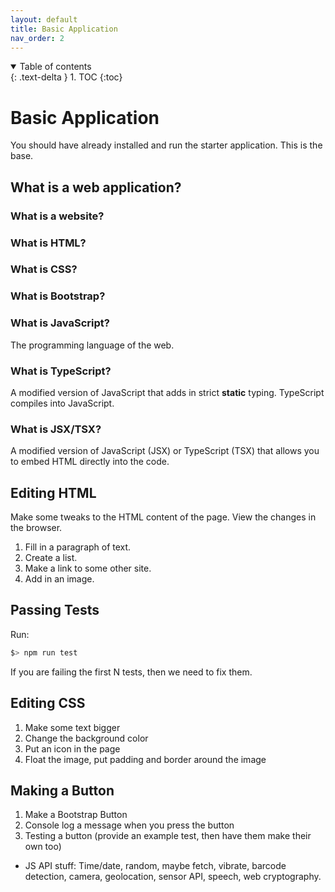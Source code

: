 ```yaml
---
layout: default
title: Basic Application
nav_order: 2
---
```


<details open markdown="block">
  <summary>
    Table of contents
  </summary>
  {: .text-delta }
1. TOC
{:toc}
</details>

# Basic Application

You should have already installed and run the starter application. This is the base.

## What is a web application?

### What is a website?

### What is HTML?

### What is CSS?

### What is Bootstrap?

### What is JavaScript?

The programming language of the web.

### What is TypeScript?

A modified version of JavaScript that adds in strict **static** typing. TypeScript compiles into JavaScript.

### What is JSX/TSX?

A modified version of JavaScript (JSX) or TypeScript (TSX) that allows you to embed HTML directly into the code.

## Editing HTML

Make some tweaks to the HTML content of the page. View the changes in the browser.

1. Fill in a paragraph of text.
2. Create a list.
3. Make a link to some other site.
4. Add in an image.

## Passing Tests

Run:

```sh
$> npm run test
```

If you are failing the first N tests, then we need to fix them.

## Editing CSS

1. Make some text bigger
2. Change the background color
3. Put an icon in the page
4. Float the image, put padding and border around the image

## Making a Button

1. Make a Bootstrap Button
2. Console log a message when you press the button
3. Testing a button (provide an example test, then have them make their own too)

* JS API stuff: Time/date, random, maybe fetch, vibrate, barcode detection, camera, geolocation, sensor API, speech, web cryptography.

